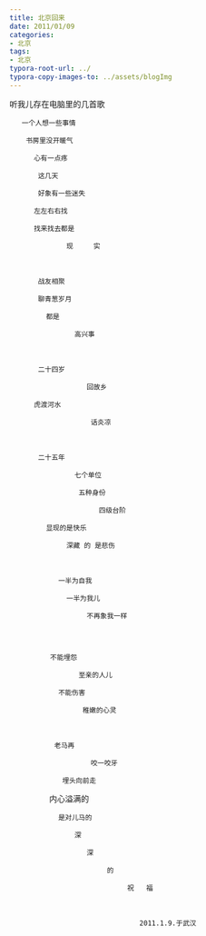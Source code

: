 ```yaml
---
title: 北京回来
date: 2011/01/09 
categories: 
- 北京
tags: 
- 北京
typora-root-url: ../
typora-copy-images-to: ../assets/blogImg
---
```


听我儿存在电脑里的几首歌

       一个人想一些事情
    
        书房里没开暖气
    
          心有一点疼
    
           这几天
    
           好象有一些迷失
    
          左左右右找
    
          找来找去都是
    
                  现     实


​        

           战友相聚
    
           聊青葱岁月
    
             都是
    
                    高兴事


​          

           二十四岁
    
                       回故乡
    
          虎渡河水
    
                        话炎凉


​          

           二十五年
    
                    七个单位
    
                     五种身份
    
                          四级台阶
    
             显现的是快乐
    
                  深藏 的 是悲伤


​                  

                一半为自我
    
                  一半为我儿
    
                       不再象我一样          

 


              不能埋怨
    
                     至亲的人儿
    
                不能伤害
    
                      稚嫩的心灵


​          

               老马再
    
                        咬一咬牙
    
                 埋头向前走

   　　　　　内心溢满的

                是对儿马的
    
                    深
    
                       深
    
                            的
    
                                 祝   福　　　　　　　　　　　　　　　　　　　　　　　　　　　


​         

 

                                    2011.1.9.于武汉


